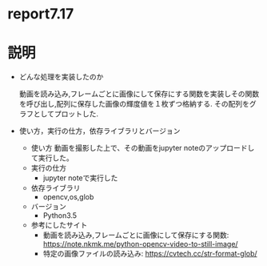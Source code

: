 # report7.17
# 説明
  - どんな処理を実装したのか
  
    動画を読み込み,フレームごとに画像にして保存にする関数を実装しその関数を呼び出し,配列に保存した画像の輝度値を１枚ずつ格納する.
    その配列をグラフとしてプロットした.
    
  - 使い方，実行の仕方，依存ライブラリとバージョン
    - 使い方
      動画を撮影した上で、その動画をjupyter noteのアップロードして実行した。
    - 実行の仕方
      - jupyter noteで実行した
    - 依存ライブラリ
      - opencv,os,glob
    - バージョン
      - Python3.5
    - 参考にしたサイト
      - 動画を読み込み,フレームごとに画像にして保存にする関数:
      https://note.nkmk.me/python-opencv-video-to-still-image/
      - 特定の画像ファイルの読み込み:
      https://cvtech.cc/str-format-glob/
      
      

